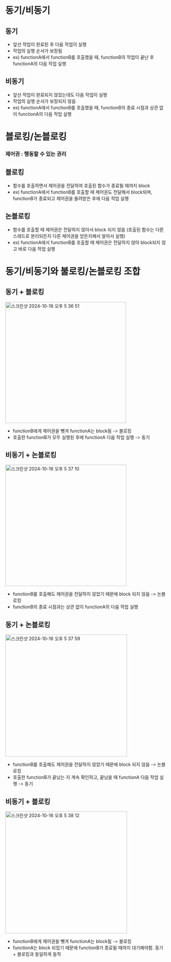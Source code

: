# 동기/비동기

## 동기
- 앞선 작업이 완료된 후 다음 작업이 실행
- 작업의 실행 순서가 보장됨
- ex) functionA에서 functionB를 호출했을 때, functionB의 작업이 끝난 후 functionA의 다음 작업 실행

## 비동기
- 앞선 작업이 완료되지 않았는데도 다음 작업이 실행
- 작업의 실행 순서가 보장되지 않음
- ex) functionA에서 functionB를 호출했을 때, functionB의 종료 시점과 상관 없이 functionA의 다음 작업 실행

# 블로킹/논블로킹
### 제어권 : 행동할 수 있는 권리

## 블로킹
- 함수를 호출하면서 제어권을 전달하여 호출된 함수가 종료될 때까지 block
- ex) functionA에서 functionB를 호출할 때 제어권도 전달해서 block되며, functionB가 종료되고 제어권을 돌려받은 후에 다음 작업 실행

## 논블로킹
- 함수를 호출할 때 제어권은 전달하지 않아서 block 되지 않음 (호출된 함수는 다른 스레드로 분리되든지 다른 제어권을 얻든지해서 알아서 실행)
- ex) functionA에서 functionB를 호출할 때 제어권은 전달하지 않아 block되지 않고 바로 다음 작업 실행

# 동기/비동기와 불로킹/논블로킹 조합

## 동기 + 블로킹
<img width="377" alt="스크린샷 2024-10-16 오후 5 36 51" src="https://github.com/user-attachments/assets/08b770a2-5f62-49d5-8adf-caf9fcbaed0d">

- functionB에게 제어권을 뺏겨 functionA는 block됨 -> 블로킹
- 호출한 functionB가 모두 실행된 후에 functionA 다음 작업 실행 -> 동기

## 비동기 + 논블로킹
<img width="378" alt="스크린샷 2024-10-16 오후 5 37 10" src="https://github.com/user-attachments/assets/a4118ff6-a615-49ae-9538-05874f665c1e">

- functionB를 호출해도 제어권을 전달하지 않았기 때문에 block 되지 않음 -> 논블로킹
- functionB의 종료 시점과는 상관 없이 functionA의 다음 작업 실행

## 동기 + 논블로킹
<img width="380" alt="스크린샷 2024-10-16 오후 5 37 59" src="https://github.com/user-attachments/assets/71c73769-f776-47ae-88f0-d2b84a6c7a0b">

- functionB를 호출해도 제어권을 전달하지 않았기 때문에 block 되지 않음 -> 논블로킹
- 호출한 functionB가 끝났는 지 계속 확인하고, 끝났을 때 functionA 다음 작업 실행 -> 동기

## 비동기 + 블로킹
<img width="380" alt="스크린샷 2024-10-16 오후 5 38 12" src="https://github.com/user-attachments/assets/ee701e70-8486-454f-bee5-7c0b45552a83">

- functionB에게 제어권을 뺏겨 functionA는 block됨 -> 블로킹
- functionA는 block 되었기 때문에 functionB가 종료될 때까지 대기해야함. 동기 + 블로킹과 동일하게 동작
